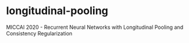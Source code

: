 # longitudinal-pooling
MICCAI 2020 - Recurrent Neural Networks with Longitudinal Pooling and Consistency Regularization
